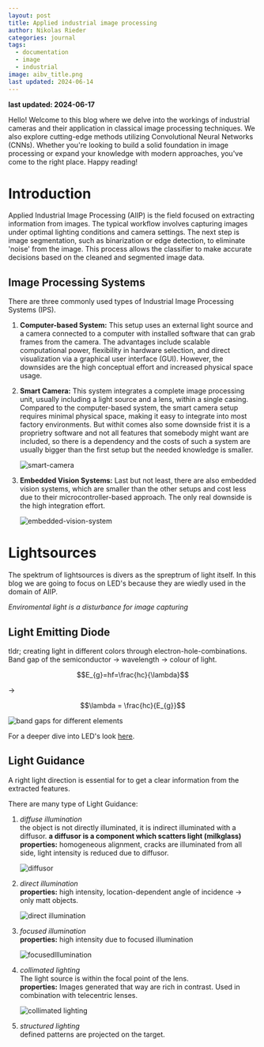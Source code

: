 ```yaml
---
layout: post
title: Applied industrial image processing
author: Nikolas Rieder
categories: journal
tags:
  - documentation
  - image
  - industrial
image: aibv_title.png
last updated: 2024-06-14
---
```

**last updated: 2024-06-17**

Hello! Welcome to this blog where we delve into the workings of industrial cameras and their application in classical image processing techniques. We also explore cutting-edge methods utilizing Convolutional Neural Networks (CNNs). Whether you're looking to build a solid foundation in image processing or expand your knowledge with modern approaches, you've come to the right place. Happy reading!

# Introduction

Applied Industrial Image Processing (AIIP) is the field focused on extracting information from images. The typical workflow involves capturing images under optimal lighting conditions and camera settings. The next step is image segmentation, such as binarization or edge detection, to eliminate 'noise' from the image. This process allows the classifier to make accurate decisions based on the cleaned and segmented image data.

## Image Processing Systems

There are three commonly used types of Industrial Image Processing Systems (IPS).

1. **Computer-based System:** This setup uses an external light source and a camera connected to a computer with installed software that can grab frames from the camera. The advantages include scalable computational power, flexibility in hardware selection, and direct visualization via a graphical user interface (GUI). However, the downsides are the high conceptual effort and increased physical space usage.

2. **Smart Camera:** This system integrates a complete image processing unit, usually including a light source and a lens, within a single casing. Compared to the computer-based system, the smart camera setup requires minimal physical space, making it easy to integrate into most factory environments. But withit comes also some downside frist it is a proprietry software and not all features that somebody might want are included, so there is a dependency and the costs of such a system are usually bigger than the first setup but the needed knowledge is smaller.

	![smart-camera](/atomic95-blog/assets/img/smart-camera.png)

4. **Embedded Vision Systems:** Last but not least, there are also embedded vision systems, which are smaller than the other setups and cost less due to their microcontroller-based approach. The only real downside is the high integration effort.

	![embedded-vision-system](/atomic95-blog/assets/img/embedded-vision-system.png)
# Lightsources

The spektrum of lightsources is divers as the spreptrum of light itself. In this blog we are going to focus on LED's because they are wiedly used in the domain of AIIP.

*Enviromental light is a disturbance for image capturing*

## Light Emitting Diode

tldr; creating light in different colors through electron-hole-combinations. Band gap of the semiconductor $\to$ wavelength $\to$ colour of light.

$$E_{g}=hf=\frac{hc}{\lambda}$$

$\to$

$$\lambda = \frac{hc}{E_{g}}$$

![band gaps for different elements](/atomic95-blog/assets/img/tableLEDs.png)

For a deeper dive into LED's look [here](https://en.wikipedia.org/wiki/Light-emitting_diode).

## Light Guidance

A right light direction is essential for to get a clear information from the extracted features.

There are many type of Light Guidance:

1. *diffuse  illumination*<br>
		the object is not directly illuminated, it is indirect illuminated with a diffusor. **a diffusor is a component which scatters light (milkglass)**<br>
		**properties:** homogeneous alignment, cracks are illuminated from all side, light intensity is reduced due to diffusor.
		
	![diffusor](/atomic95-blog/assets/img/diffusor.png)
		
1. *direct illumination*<br>
		**properties:** high intensity, location-dependent angle of incidence $\to$ only matt objects.
		
	![direct illumination](/atomic95-blog/assets/img/directillumination.png)

1. *focused illumination*<br>
		**properties:** high intensity due to focused illumination
		
	![focusedIllumination](/atomic95-blog/assets/img/focusedillumination.png)

1. *collimated lighting*<br>
		The light source is within the focal point of the lens.<br>
		**properties:** Images generated that way are rich in contrast. Used in combination with telecentric lenses.
		
	![collimated lighting](/atomic95-blog/assets/img/collimiert.png)
		
1. *structured lighting*<br>
		defined patterns are projected on the target.
